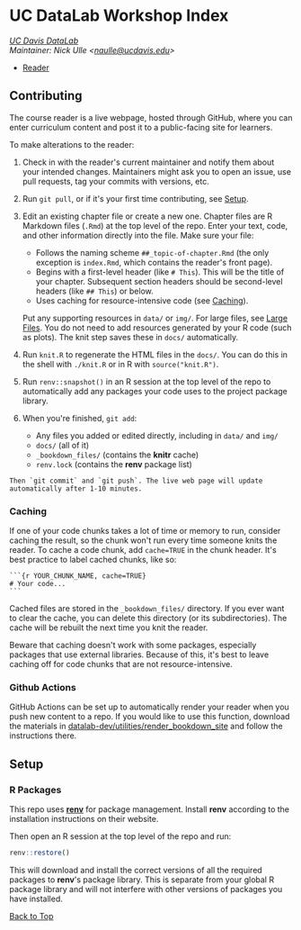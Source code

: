 # UC DataLab Workshop Index

_[UC Davis DataLab](https://datalab.ucdavis.edu/)_  
_Maintainer: Nick Ulle <<naulle@ucdavis.edu>>_

* [Reader](https://ucdavisdatalab.github.io/workshop_index)


## Contributing

The course reader is a live webpage, hosted through GitHub, where you can enter
curriculum content and post it to a public-facing site for learners.

To make alterations to the reader:
	  
1.  Check in with the reader's current maintainer and notify them about your 
    intended changes. Maintainers might ask you to open an issue, use pull 
    requests, tag your commits with versions, etc.

2.  Run `git pull`, or if it's your first time contributing, see
    [Setup](#setup).

3.  Edit an existing chapter file or create a new one. Chapter files are R
    Markdown files (`.Rmd`) at the top level of the repo. Enter your text,
    code, and other information directly into the file. Make sure your file:

    - Follows the naming scheme `##_topic-of-chapter.Rmd` (the only exception
      is `index.Rmd`, which contains the reader's front page).
    - Begins with a first-level header (like `# This`). This will be the title
      of your chapter. Subsequent section headers should be second-level
      headers (like `## This`) or below.
    - Uses caching for resource-intensive code (see [Caching](#caching)).

    Put any supporting resources in `data/` or `img/`. For large files, see
    [Large Files](#large-files). You do not need to
    add resources generated by your R code (such as plots). The knit step saves
    these in `docs/` automatically.

4.  Run `knit.R` to regenerate the HTML files in the `docs/`. You can do this
    in the shell with `./knit.R` or in R with `source("knit.R")`.

5.  Run `renv::snapshot()` in an R session at the top level of the repo to
    automatically add any packages your code uses to the project package
    library.

6.  When you're finished, `git add`:
    - Any files you added or edited directly, including in `data/` and `img/`
    - `docs/` (all of it)
    - `_bookdown_files/` (contains the **knitr** cache)
    * `renv.lock` (contains the **renv** package list)
<!--
    - `.gitattributes` (contains the Git LFS file list)
-->

    Then `git commit` and `git push`. The live web page will update
    automatically after 1-10 minutes.


### Caching

If one of your code chunks takes a lot of time or memory to run, consider
caching the result, so the chunk won't run every time someone knits the
reader. To cache a code chunk, add `cache=TRUE` in the chunk header. It's
best practice to label cached chunks, like so:

````
```{r YOUR_CHUNK_NAME, cache=TRUE}
# Your code...
```
````

Cached files are stored in the `_bookdown_files/` directory. If you ever want
to clear the cache, you can delete this directory (or its subdirectories).
The cache will be rebuilt the next time you knit the reader.

Beware that caching doesn't work with some packages, especially packages that
use external libraries. Because of this, it's best to leave caching off for
code chunks that are not resource-intensive.


<!--
### Large Files

If you want to include a large file (say over 1 MB), you should use git LFS.
You can register a large file with git LFS with the shell command:

```sh
git lfs track YOUR_FILE
```

This command updates the `.gitattributes` file at the top level of the repo. To
make sure the change is saved, you also need to run:

```sh
git add .gitattributes
```

Now that your large is registered with git LFS, you can add, commit, and push
the file with git the same way you would any other file, and git LFS will
automatically intercede as needed.

GitHub provides 1 GB of storage and 1 GB of monthly bandwidth free per repo for
large files. If your large file is more than 50 MB, check with the other
contributors before adding it.
-->

### Github Actions

GitHub Actions can be set up to automatically render your reader when you push 
new content to a repo. If you would like to use this function, download the 
materials in [datalab-dev/utilities/render_bookdown_site][render-site] and 
follow the instructions there.

[render-site]: https://github.com/datalab-dev/utilities/tree/main/render_bookdown_site

## Setup


<!--
### Git LFS

This repo uses [Git Large File Storage][git-lfs] (git LFS) for large files. If
you don't have git LFS installed, [download it][git-lfs] and run the installer.
Then in the shell (in any directory), run:

```sh
git lfs install
```

Then your one-time setup of git LFS is done. Next, clone this repo with `git
clone`. The large files will be downloaded automatically with the rest of the
repo.

[git-lfs]: https://git-lfs.github.com/
-->


### R Packages

This repo uses [**renv**](https://rstudio.github.io/renv/) for package
management. Install **renv** according to the installation instructions on
their website.

Then open an R session at the top level of the repo and run:

```r
renv::restore()
```

This will download and install the correct versions of all the required
packages to **renv**'s package library. This is separate from your global R
package library and will not interfere with other versions of packages you have
installed.

[Back to Top](#top)
